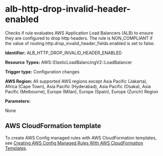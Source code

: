 # alb\-http\-drop\-invalid\-header\-enabled<a name="alb-http-drop-invalid-header-enabled"></a>

Checks if rule evaluates AWS Application Load Balancers \(ALB\) to ensure they are configured to drop http headers\. The rule is NON\_COMPLIANT if the value of routing\.http\.drop\_invalid\_header\_fields\.enabled is set to false\. 

**Identifier:** ALB\_HTTP\_DROP\_INVALID\_HEADER\_ENABLED

**Resource Types:** AWS::ElasticLoadBalancingV2::LoadBalancer

**Trigger type:** Configuration changes

**AWS Region:** All supported AWS regions except Asia Pacific \(Jakarta\), Africa \(Cape Town\), Asia Pacific \(Hyderabad\), Asia Pacific \(Osaka\), Asia Pacific \(Melbourne\), Europe \(Milan\), Europe \(Spain\), Europe \(Zurich\) Region

**Parameters:**

None  

## AWS CloudFormation template<a name="w2aac12c33c15b9b9c17"></a>

To create AWS Config managed rules with AWS CloudFormation templates, see [Creating AWS Config Managed Rules With AWS CloudFormation Templates](aws-config-managed-rules-cloudformation-templates.md)\.